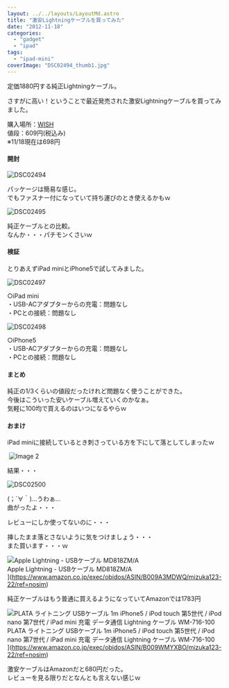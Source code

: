 ```yaml
---
layout: ../../layouts/LayoutMd.astro
title: "激安Lightningケーブルを買ってみた"
date: "2012-11-18"
categories: 
  - "gadget"
  - "ipad"
tags: 
  - "ipad-mini"
coverImage: "DSC02494_thumb1.jpg"
---
```


定価1880円する純正Lightningケーブル。

さすがに高い！ということで最近発売された激安Lightningケーブルを買ってみました。

購入場所：[WISH](http://hb.afl.rakuten.co.jp/hgc/10582ea7.b48255a4.10582ea8.970059d6/?pc=http%3a%2f%2fitem.rakuten.co.jp%2fwishnext%2f1003-95%2f%3fscid%3daf_link_tbl%26scid%3daf_link_txt&m=http%3a%2f%2fm.rakuten.co.jp%2fwishnext%2fn%2f1003-95%3fscid%3daf_link_tbl)  
値段：609円(税込み)  
※11/18現在は698円

#### 開封

![DSC02494](/archive/images/DSC02494_thumb.jpg "DSC02494")


パッケージは簡易な感じ。  
でもファスナー付になっていて持ち運びのとき使えるかもｗ

![DSC02495](/archive/images/DSC02495_thumb.jpg "DSC02495")


純正ケーブルとの比較。  
なんか・・・パチモンくさいｗ

#### 検証

とりあえずiPad miniとiPhone5で試してみました。

![DSC02497](/archive/images/DSC02497_thumb.jpg "DSC02497")


○iPad mini  
・USB-ACアダプターからの充電：問題なし  
・PCとの接続：問題なし

![DSC02498](/archive/images/DSC02498_thumb.jpg "DSC02498")


○iPhone5  
・USB-ACアダプターからの充電：問題なし  
・PCとの接続：問題なし

#### まとめ

純正の1/3くらいの値段だったけれど問題なく使うことができた。  
今後はこういった安いケーブル増えていくのかなぁ。  
気軽に100均で買えるのはいつになるやらｗ

#### おまけ

iPad miniに接続しているとき刺さっている方を下にして落としてしまったｗ

 ![Image 2](/archive/images/Image-2_thumb.png "Image 2")


結果・・・

![DSC02500](/archive/images/DSC02500_thumb.jpg "DSC02500")


(；´∀｀)…うわぁ…  
曲がったよ・・・

レビューにしか使ってないのに・・・

挿したまま落とさないように気をつけましょう・・・  
また買います・・・ｗ

![Apple Lightning - USBケーブル MD818ZM/A](/archive/images/31mHt-fd7cL._SL160_.jpg)  
Apple Lightning - USBケーブル MD818ZM/A  
](https://www.amazon.co.jp/exec/obidos/ASIN/B009A3MDWQ/mizuka123-22/ref=nosim)

純正ケーブルはもう普通に買えるようになっていてAmazonでは1783円

![PLATA ライトニング USBケーブル 1m iPhone5 / iPod touch 第5世代 / iPod nano 第7世代 / iPad mini 充電 データ通信 Lightning ケーブル WM-716-100](/archive/images/31-LjrxEG-L._SL160_.jpg)  
PLATA ライトニング USBケーブル 1m iPhone5 / iPod touch 第5世代 / iPod nano 第7世代 / iPad mini 充電 データ通信 Lightning ケーブル WM-716-100  
](https://www.amazon.co.jp/exec/obidos/ASIN/B009WMYXBO/mizuka123-22/ref=nosim)

激安ケーブルはAmazonだと680円だった。  
レビューを見る限りだとなんとも言えない感じｗ
